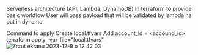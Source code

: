 Serverless architecture (API, Lambda, DynamoDB) in terraform to provide basic workflow
User will pass payload that will be validated by lambda na put in dynamo.


Command to apply
Create local.tfvars
Add account_id = <accound_id>
terraform apply -var-file="local.tfvars"
![Zrzut ekranu 2023-12-9 o 12 42 03](https://github.com/przemyslawdrozd/terraform-sls-project/assets/31375100/a0a7a72a-d20c-4b9e-8615-e4b81a91dcb2)
